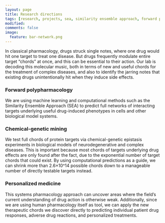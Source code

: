 ```yaml
---
layout: page
title: Research directions
tags: [research, projects, sea, similarity ensemble approach, forward polypharmacology]
modified: 
comments: false
image:
  feature: bar-network.png
---
```


In classical pharmacology, drugs struck single notes, where one drug would hit one target to treat one disease. But drugs frequently modulate entire target “chords” at once, and this can be essential to their action. Our lab is decoding this molecular music, both in terms of new and useful chords for the treatment of complex diseases, and also to identify the jarring notes that existing drugs unintentionally hit when they induce side effects.

### Forward polypharmacology
We are using machine learning and computational methods such as the Similarity Ensemble Approach (SEA) to predict full networks of interacting targets underlying useful drug-induced phenotypes in cells and other biological model systems.

### Chemical-genetic mining
We test full chords of protein targets via chemical-genetic epistasis experiments in biological models of neurodegenerative and complex diseases. This is important because most chords of targets underlying drug effects are only found after the fact, due to the exponential number of target chords that could exist. By using computational predictions as a guide, we can shrink more than 2.6×10^14 possible chords down to a manageable number of directly testable targets instead.

### Personalized medicine
This systems pharmacology approach can uncover areas where the field’s current understanding of drug action is otherwise weak. Additionally, since we are using human pharmacology itself as tool, we can apply the new therapeutic chords we discover directly to predicting individual patient drug responses, adverse drug reactions, and personalized treatments.
